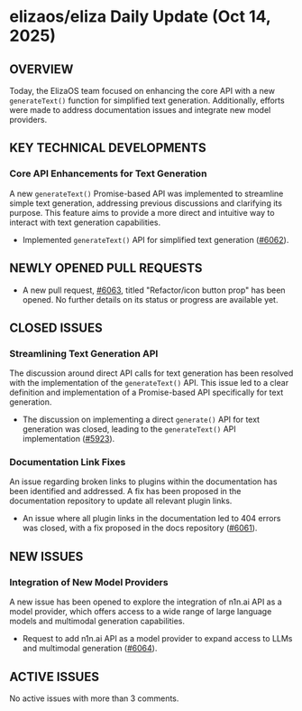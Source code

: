 # elizaos/eliza Daily Update (Oct 14, 2025)
## OVERVIEW 
Today, the ElizaOS team focused on enhancing the core API with a new `generateText()` function for simplified text generation. Additionally, efforts were made to address documentation issues and integrate new model providers.

## KEY TECHNICAL DEVELOPMENTS

### Core API Enhancements for Text Generation
A new `generateText()` Promise-based API was implemented to streamline simple text generation, addressing previous discussions and clarifying its purpose. This feature aims to provide a more direct and intuitive way to interact with text generation capabilities.
- Implemented `generateText()` API for simplified text generation ([#6062](https://github.com/elizaos/eliza/pull/6062)).

## NEWLY OPENED PULL REQUESTS
- A new pull request, [#6063](https://github.com/elizaos/eliza/pull/6063), titled "Refactor/icon button prop" has been opened. No further details on its status or progress are available yet.

## CLOSED ISSUES

### Streamlining Text Generation API
The discussion around direct API calls for text generation has been resolved with the implementation of the `generateText()` API. This issue led to a clear definition and implementation of a Promise-based API specifically for text generation.
- The discussion on implementing a direct `generate()` API for text generation was closed, leading to the `generateText()` API implementation ([#5923](https://github.com/elizaos/eliza/issues/5923)).

### Documentation Link Fixes
An issue regarding broken links to plugins within the documentation has been identified and addressed. A fix has been proposed in the documentation repository to update all relevant plugin links.
- An issue where all plugin links in the documentation led to 404 errors was closed, with a fix proposed in the docs repository ([#6061](https://github.com/elizaos/eliza/issues/6061)).

## NEW ISSUES

### Integration of New Model Providers
A new issue has been opened to explore the integration of n1n.ai API as a model provider, which offers access to a wide range of large language models and multimodal generation capabilities.
- Request to add n1n.ai API as a model provider to expand access to LLMs and multimodal generation ([#6064](https://github.com/elizaos/eliza/issues/6064)).

## ACTIVE ISSUES
No active issues with more than 3 comments.